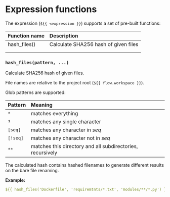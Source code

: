 # Expression functions

The expression \(`${{ <expression }}`\) supports a set of pre-built functions:

| Function name | Description |
| :--- | :--- |
| hash\_files\(\) | Calculate SHA256 hash of given files |
|  |  |
|  |  |

### `hash_files(pattern, ...)`

Calculate SHA256 hash of given files.

File names are relative to the project root \(`${{ flow.workspace }}`\).

Glob patterns are supported:

| Pattern | Meaning |
| :--- | :--- |
| `*` | matches everything |
| `?` | matches any single character |
| `[seq]` | matches any character in _seq_ |
| `[!seq]` | matches any character not in _seq_ |
| `**` | matches this directory and all subdirectories, recursively |

The calculated hash contains hashed filenames to generate different results on the bare file renaming.

**Example:**

```yaml
${{ hash_files('Dockerfile', 'requiremtnts/*.txt', 'modules/**/*.py') }}
```



